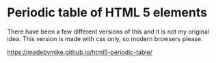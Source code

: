 Periodic table of HTML 5 elements
=================================

There have been a few different versions of this and it is not my original idea. This version is made with css only, so modern browsers please.

<https://madebymike.github.io/html5-periodic-table/>
